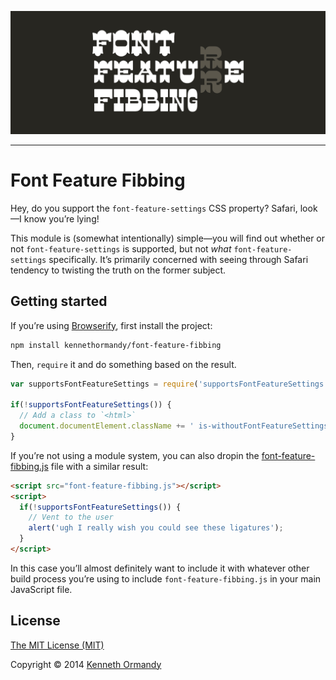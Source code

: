 [![Font Feature Fibbing logo](examples/logo.png)](https://github.com/kennethormandy/font-feature-fibbing)

***

# Font Feature Fibbing

Hey, do you support the `font-feature-settings` CSS property? Safari, look—I know you’re lying!

This module is (somewhat intentionally) simple—you will find out whether or not `font-feature-settings` is supported, but not _what_ `font-feature-settings` specifically. It’s primarily concerned with seeing through Safari tendency to twisting the truth on the former subject.

## Getting started

If you’re using [Browserify](browserify.org), first install the project:

```sh
npm install kennethormandy/font-feature-fibbing
```

Then, `require` it and do something based on the result.

```js
var supportsFontFeatureSettings = require('supportsFontFeatureSettings');

if(!supportsFontFeatureSettings()) {
  // Add a class to `<html>`
  document.documentElement.className += ' is-withoutFontFeatureSettings';
}
```

If you’re not using a module system, you can also dropin the [font-feature-fibbing.js](dist/font-feature-fibbing.js) file with a similar result:

```html
<script src="font-feature-fibbing.js"></script>
<script>
  if(!supportsFontFeatureSettings()) {
    // Vent to the user
    alert('ugh I really wish you could see these ligatures');
  }
</script>
```

In this case you’ll almost definitely want to include it with whatever other build process you’re using to include `font-feature-fibbing.js` in your main JavaScript file.

## License

[The MIT License (MIT)](LICENSE.md)

Copyright © 2014 [Kenneth Ormandy](http://kennethormandy.com)

